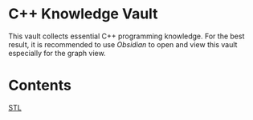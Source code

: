 # C++ Knowledge Vault

This vault collects essential C++ programming knowledge. For the best result, it is recommended to use *Obsidian* to open and view this vault especially for the graph view.

# Contents

[STL](STL/STL.md)
